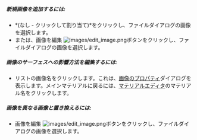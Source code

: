 ##### 新規画像を追加するには:
 * *(なし - クリックして割り当て)*をクリックし、ファイルダイアログの画像を選択します。
 * または、画像を編集 ![images/edit_image.png](images/edit_image.png)ボタンをクリックし、ファイルダイアログの画像を選択します。

##### 画像のサーフェスへの影響方法を編集するには:
 * リストの画像名をクリックします。これは、[画像のプロパティ](material-image-properties.html)ダイアログを表示します。メインマテリアルに戻るには、[マテリアルエディタ](material-editor.html#settings)のマテリアル名をクリックします。

##### 画像を異なる画像と置き換えるには:
  * 画像を編集 ![images/edit_image.png](images/edit_image.png)ボタンをクリックし、ファイルダイアログの画像を選択します。
